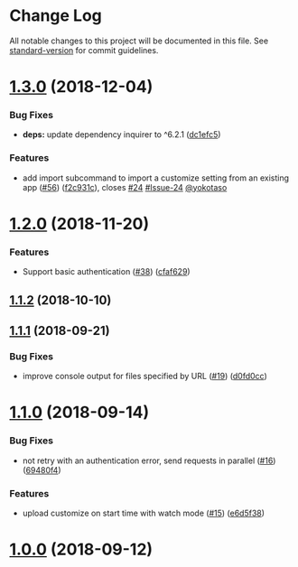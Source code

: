 # Change Log

All notable changes to this project will be documented in this file. See [standard-version](https://github.com/conventional-changelog/standard-version) for commit guidelines.

<a name="1.3.0"></a>
# [1.3.0](https://github.com/kintone/customize-uploader/compare/v1.2.0...v1.3.0) (2018-12-04)


### Bug Fixes

* **deps:** update dependency inquirer to ^6.2.1 ([dc1efc5](https://github.com/kintone/customize-uploader/commit/dc1efc5))


### Features

* add import subcommand to import a customize setting from an existing app ([#56](https://github.com/kintone/customize-uploader/issues/56)) ([f2c931c](https://github.com/kintone/customize-uploader/commit/f2c931c)), closes [#24](https://github.com/kintone/customize-uploader/issues/24) [#Issue-24](https://github.com/kintone/customize-uploader/issues/Issue-24) [@yokotaso](https://github.com/yokotaso)



<a name="1.2.0"></a>
# [1.2.0](https://github.com/kintone/customize-uploader/compare/v1.1.2...v1.2.0) (2018-11-20)


### Features

* Support basic authentication ([#38](https://github.com/kintone/customize-uploader/issues/38)) ([cfaf629](https://github.com/kintone/customize-uploader/commit/cfaf629))



<a name="1.1.2"></a>
## [1.1.2](https://github.com/kintone/customize-uploader/compare/v1.1.1...v1.1.2) (2018-10-10)



<a name="1.1.1"></a>
## [1.1.1](https://github.com/kintone/customize-uploader/compare/v1.1.0...v1.1.1) (2018-09-21)


### Bug Fixes

* improve console output for files specified by URL ([#19](https://github.com/kintone/customize-uploader/issues/19)) ([d0fd0cc](https://github.com/kintone/customize-uploader/commit/d0fd0cc))



<a name="1.1.0"></a>
# [1.1.0](https://github.com/kintone/customize-uploader/compare/v1.0.0...v1.1.0) (2018-09-14)


### Bug Fixes

* not retry with an authentication error, send requests in parallel ([#16](https://github.com/kintone/customize-uploader/issues/16)) ([69480f4](https://github.com/kintone/customize-uploader/commit/69480f4))


### Features

* upload customize on start time with watch mode ([#15](https://github.com/kintone/customize-uploader/issues/15)) ([e6d5f38](https://github.com/kintone/customize-uploader/commit/e6d5f38))



<a name="1.0.0"></a>
# [1.0.0](https://github.com/kintone/customize-uploader/compare/v0.0.6...v1.0.0) (2018-09-12)
